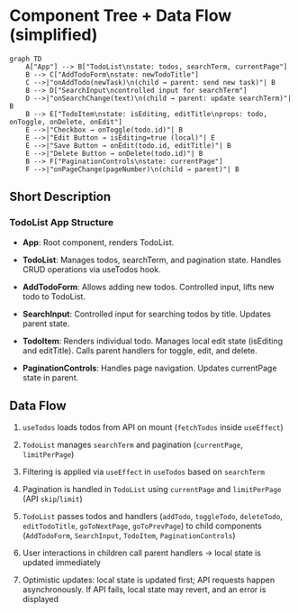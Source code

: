 # Component Tree + Data Flow (simplified)
```mermaid
graph TD
    A["App"] --> B["TodoList\nstate: todos, searchTerm, currentPage"]
    B --> C["AddTodoForm\nstate: newTodoTitle"]
    C -->|"onAddTodo(newTask)\n(child → parent: send new task)"| B
    B --> D["SearchInput\ncontrolled input for searchTerm"]
    D -->|"onSearchChange(text)\n(child → parent: update searchTerm)"| B
    B --> E["TodoItem\nstate: isEditing, editTitle\nprops: todo, onToggle, onDelete, onEdit"]
    E -->|"Checkbox → onToggle(todo.id)"| B
    E -->|"Edit Button → isEditing=true (local)"| E
    E -->|"Save Button → onEdit(todo.id, editTitle)"| B
    E -->|"Delete Button → onDelete(todo.id)"| B
    B --> F["PaginationControls\nstate: currentPage"]
    F -->|"onPageChange(pageNumber)\n(child → parent)"| B

```
## Short Description

### TodoList App Structure

- **App**: Root component, renders TodoList.

- **TodoList**: Manages todos, searchTerm, and pagination state. Handles CRUD operations via useTodos hook.

- **AddTodoForm**: Allows adding new todos. Controlled input, lifts new todo to TodoList.

- **SearchInput**: Controlled input for searching todos by title. Updates parent state.

- **TodoItem**: Renders individual todo. Manages local edit state (isEditing and editTitle). Calls parent handlers for toggle, edit, and delete.

- **PaginationControls**: Handles page navigation. Updates currentPage state in parent.

## Data Flow

1. `useTodos` loads todos from API on mount (`fetchTodos` inside `useEffect`)

2. `TodoList` manages `searchTerm` and pagination (`currentPage`, `limitPerPage`)

3. Filtering is applied via `useEffect` in `useTodos` based on `searchTerm`

4. Pagination is handled in `TodoList` using `currentPage` and `limitPerPage` (API `skip`/`limit`)

5. `TodoList` passes todos and handlers (`addTodo`, `toggleTodo`, `deleteTodo`, `editTodoTitle`, `goToNextPage`, `goToPrevPage`) to child components (`AddTodoForm`, `SearchInput`, `TodoItem`, `PaginationControls`)

6. User interactions in children call parent handlers → local state is updated immediately

7. Optimistic updates: local state is updated first; API requests happen asynchronously. If API fails, local state may revert, and an error is displayed
